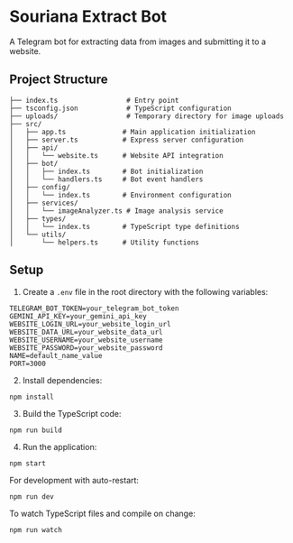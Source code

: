# Souriana Extract Bot

A Telegram bot for extracting data from images and submitting it to a website.

## Project Structure

```
├── index.ts                 # Entry point
├── tsconfig.json            # TypeScript configuration
├── uploads/                 # Temporary directory for image uploads
├── src/
│   ├── app.ts              # Main application initialization
│   ├── server.ts           # Express server configuration
│   ├── api/
│   │   └── website.ts      # Website API integration
│   ├── bot/
│   │   ├── index.ts        # Bot initialization
│   │   └── handlers.ts     # Bot event handlers
│   ├── config/
│   │   └── index.ts        # Environment configuration
│   ├── services/
│   │   └── imageAnalyzer.ts # Image analysis service
│   ├── types/
│   │   └── index.ts        # TypeScript type definitions
│   └── utils/
│       └── helpers.ts      # Utility functions
```

## Setup

1. Create a `.env` file in the root directory with the following variables:

```
TELEGRAM_BOT_TOKEN=your_telegram_bot_token
GEMINI_API_KEY=your_gemini_api_key
WEBSITE_LOGIN_URL=your_website_login_url
WEBSITE_DATA_URL=your_website_data_url
WEBSITE_USERNAME=your_website_username
WEBSITE_PASSWORD=your_website_password
NAME=default_name_value
PORT=3000
```

2. Install dependencies:

```
npm install
```

3. Build the TypeScript code:

```
npm run build
```

4. Run the application:

```
npm start
```

For development with auto-restart:

```
npm run dev
```

To watch TypeScript files and compile on change:

```
npm run watch
```
